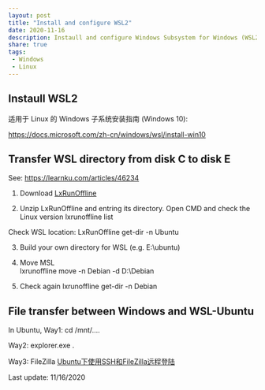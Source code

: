 ```yaml
---
layout: post
title: "Install and configure WSL2"
date: 2020-11-16
description: Instaull and configure Windows Subsystem for Windows (WSL2)
share: true
tags:
 - Windows
 - Linux
---
```


## Instaull WSL2
适用于 Linux 的 Windows 子系统安装指南 (Windows 10):

<https://docs.microsoft.com/zh-cn/windows/wsl/install-win10>

## Transfer WSL directory from disk C to disk E

See: https://learnku.com/articles/46234

1. Download [LxRunOffline](https://github.com/DDoSolitary/LxRunOffline/releases)

2. Unzip LxRunOffline and entring its directory. Open CMD and check the Linux version 
    lxrunoffline list

Check WSL location:
    LxRunOffline get-dir -n Ubuntu

3. Build your own directory for WSL (e.g. E:\ubuntu)

4. Move MSL   
    lxrunoffline move -n Debian -d D:\Debian

5. Check again 
    lxrunoffline get-dir -n Debian

## File transfer between Windows and WSL-Ubuntu
In Ubuntu, 
Way1: 
    cd /mnt/....

Way2:
    explorer.exe .    

Way3: FileZilla
[Ubuntu下使用SSH和FileZilla远程登陆](https://blog.csdn.net/qiuchengjia/article/details/52923249)


Last update: 11/16/2020